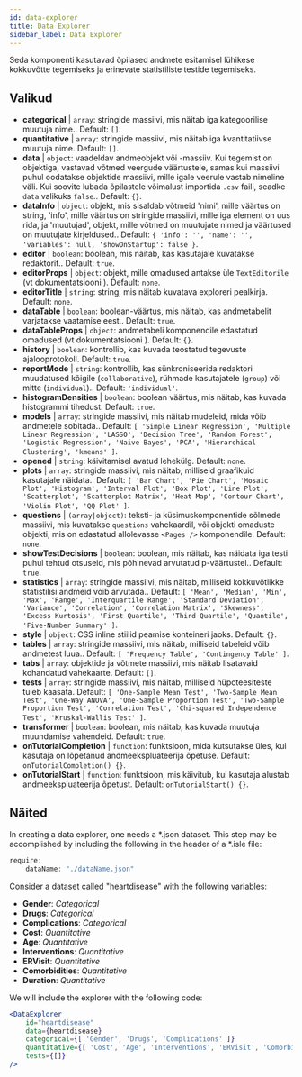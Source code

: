 ```yaml
---
id: data-explorer 
title: Data Explorer
sidebar_label: Data Explorer
---
```


Seda komponenti kasutavad õpilased andmete esitamisel lühikese kokkuvõtte tegemiseks ja erinevate statistiliste testide tegemiseks.

## Valikud

* __categorical__ | `array`: stringide massiivi, mis näitab iga kategoorilise muutuja nime.. Default: `[]`.
* __quantitative__ | `array`: stringide massiivi, mis näitab iga kvantitatiivse muutuja nime. Default: `[]`.
* __data__ | `object`: vaadeldav andmeobjekt või -massiiv. Kui tegemist on objektiga, vastavad võtmed veergude väärtustele, samas kui massiivi puhul oodatakse objektide massiivi, mille igale veerule vastab nimeline väli. Kui soovite lubada õpilastele võimalust importida `.csv` faili, seadke `data` valikuks `false`.. Default: `{}`.
* __dataInfo__ | `object`: objekt, mis sisaldab võtmeid \'nimi\', mille väärtus on string, \'info\', mille väärtus on stringide massiivi, mille iga element on uus rida, ja \'muutujad\', objekt, mille võtmed on muutujate nimed ja väärtused on muutujate kirjeldused.. Default: `{
  'info': '',
  'name': '',
  'variables': null,
  'showOnStartup': false
}`.
* __editor__ | `boolean`: boolean, mis näitab, kas kasutajale kuvatakse redaktorit.. Default: `true`.
* __editorProps__ | `object`: objekt, mille omadused antakse üle `TextEditorile` (vt dokumentatsiooni <TextEditor />). Default: `none`.
* __editorTitle__ | `string`: string, mis näitab kuvatava exploreri pealkirja. Default: `none`.
* __dataTable__ | `boolean`: boolean-väärtus, mis näitab, kas andmetabelit varjatakse vaatamise eest.. Default: `true`.
* __dataTableProps__ | `object`: andmetabeli komponendile edastatud omadused (vt dokumentatsiooni <DataTable />). Default: `{}`.
* __history__ | `boolean`: kontrollib, kas kuvada teostatud tegevuste ajalooprotokoll. Default: `true`.
* __reportMode__ | `string`: kontrollib, kas sünkroniseerida redaktori muudatused kõigile (`collaborative`), rühmade kasutajatele (`group`) või mitte (`individual`).. Default: `'individual'`.
* __histogramDensities__ | `boolean`: boolean väärtus, mis näitab, kas kuvada histogrammi tihedust. Default: `true`.
* __models__ | `array`: stringide massiivi, mis näitab mudeleid, mida võib andmetele sobitada.. Default: `[
  'Simple Linear Regression',
  'Multiple Linear Regression',
  'LASSO',
  'Decision Tree',
  'Random Forest',
  'Logistic Regression',
  'Naive Bayes',
  'PCA',
  'Hierarchical Clustering',
  'kmeans'
]`.
* __opened__ | `string`: käivitamisel avatud lehekülg. Default: `none`.
* __plots__ | `array`: stringide massiivi, mis näitab, milliseid graafikuid kasutajale näidata.. Default: `[
  'Bar Chart',
  'Pie Chart',
  'Mosaic Plot',
  'Histogram',
  'Interval Plot',
  'Box Plot',
  'Line Plot',
  'Scatterplot',
  'Scatterplot Matrix',
  'Heat Map',
  'Contour Chart',
  'Violin Plot',
  'QQ Plot'
]`.
* __questions__ | `(array|object)`: teksti- ja küsimuskomponentide sõlmede massiivi, mis kuvatakse `questions` vahekaardil, või objekti omaduste objekti, mis on edastatud allolevasse `<Pages />` komponendile. Default: `none`.
* __showTestDecisions__ | `boolean`: boolean, mis näitab, kas näidata iga testi puhul tehtud otsuseid, mis põhinevad arvutatud p-väärtustel.. Default: `true`.
* __statistics__ | `array`: stringide massiivi, mis näitab, milliseid kokkuvõtlikke statistilisi andmeid võib arvutada.. Default: `[
  'Mean',
  'Median',
  'Min',
  'Max',
  'Range',
  'Interquartile Range',
  'Standard Deviation',
  'Variance',
  'Correlation',
  'Correlation Matrix',
  'Skewness',
  'Excess Kurtosis',
  'First Quartile',
  'Third Quartile',
  'Quantile',
  'Five-Number Summary'
]`.
* __style__ | `object`: CSS inline stiilid peamise konteineri jaoks. Default: `{}`.
* __tables__ | `array`: stringide massiivi, mis näitab, milliseid tabeleid võib andmetest luua.. Default: `[
  'Frequency Table',
  'Contingency Table'
]`.
* __tabs__ | `array`: objektide ja võtmete massiivi, mis näitab lisatavaid kohandatud vahekaarte. Default: `[]`.
* __tests__ | `array`: stringide massiivi, mis näitab, milliseid hüpoteesiteste tuleb kaasata. Default: `[
  'One-Sample Mean Test',
  'Two-Sample Mean Test',
  'One-Way ANOVA',
  'One-Sample Proportion Test',
  'Two-Sample Proportion Test',
  'Correlation Test',
  'Chi-squared Independence Test',
  'Kruskal-Wallis Test'
]`.
* __transformer__ | `boolean`: boolean, mis näitab, kas kuvada muutuja muundamise vahendeid. Default: `true`.
* __onTutorialCompletion__ | `function`: funktsioon, mida kutsutakse üles, kui kasutaja on lõpetanud andmeekspluateerija õpetuse. Default: `onTutorialCompletion() {}`.
* __onTutorialStart__ | `function`: funktsioon, mis käivitub, kui kasutaja alustab andmeekspluateerija õpetust. Default: `onTutorialStart() {}`.


## Näited

In creating a data explorer, one needs a *.json dataset. This step may be accomplished by including the following in the header of a *.isle file:

```js
require:
    dataName: "./dataName.json"
```

Consider a dataset called "heartdisease" with the following variables:
* __Gender__: _Categorical_
* __Drugs__: _Categorical_
* __Complications__: _Categorical_
* __Cost__: _Quantitative_
* __Age__: _Quantitative_
* __Interventions__: _Quantitative_
* __ERVisit__: _Quantitative_
* __Comorbidities__: _Quantitative_
* __Duration__: _Quantitative_

We will include the explorer with the following code:

```jsx live
<DataExplorer 
    id="heartdisease"
    data={heartdisease} 
    categorical={[ 'Gender', 'Drugs', 'Complications' ]}
    quantitative={[ 'Cost', 'Age', 'Interventions', 'ERVisit', 'Comorbidities', 'Duration' ]}
    tests={[]}
/>
```



